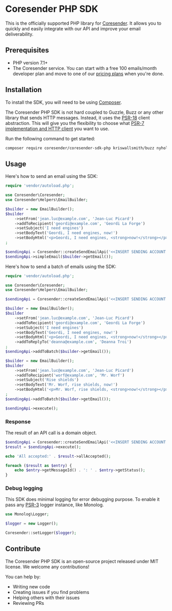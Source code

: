 # Coresender PHP SDK

This is the officially supported PHP library for [Coresender](https://coresender.com). It allows you to quickly and easily integrate with our API and improve your email deliverability.

## Prerequisites

* PHP version 7.1+
* The Coresender service. You can start with a free 100 emails/month developer plan and move to one of our [pricing plans](https://coresender.com/pricing) when you're done.

## Installation

To install the SDK, you will need to be using [Composer](http://getcomposer.org/).

The Coresender PHP SDK is not hard coupled to Guzzle, Buzz or any other library that sends
HTTP messages. Instead, it uses the [PSR-18](https://www.php-fig.org/psr/psr-18/) client abstraction.
This will give you the flexibility to choose what
[PSR-7 implementation and HTTP client](https://packagist.org/providers/php-http/client-implementation)
you want to use. 

Run the following command to get started: 

```bash
composer require coresender/coresender-sdk-php kriswallsmith/buzz nyholm/psr7
```

## Usage

Here's how to send an email using the SDK:

```php
require 'vendor/autoload.php';

use Coresender\Coresender;
use Coresender\Helpers\EmailBuilder;

$builder = new EmailBuilder();
$builder
    ->setFrom('jean.luc@example.com', 'Jean-Luc Picard')
    ->addToRecipient('geordi@example.com', 'Geordi La Forge')
    ->setSubject('I need engines')
    ->setBodyText('Geordi, I need engines, now!')
    ->setBodyHtml('<p>Geordi, I need engines, <strong>now!</strong></p>')
;

$sendingApi = Coresender::createSendEmailApi('<<INSERT SENDING ACCOUNT ID>>', '<<INSERT SENDING ACCOUNT API KEY>>');
$sendingApi->simpleEmail($builder->getEmail());
```

Here's how to send a batch of emails using the SDK:

```php
require 'vendor/autoload.php';

use Coresender\Coresender;
use Coresender\Helpers\EmailBuilder;

$sendingApi = Coresender::createSendEmailApi('<<INSERT SENDING ACCOUNT ID>>', '<<INSERT SENDING ACCOUNT API KEY>>');

$builder = new EmailBuilder();
$builder
    ->setFrom('jean.luc@example.com', 'Jean-Luc Picard')
    ->addToRecipient('geordi@example.com', 'Geordi La Forge')
    ->setSubject('I need engines')
    ->setBodyText('Geordi, I need engines, now!')
    ->setBodyHtml('<p>Geordi, I need engines, <strong>now!</strong></p>')
    ->addToReplyTo('deanna@example.com', 'Deanna Troi')
;
$sendingApi->addToBatch($builder->getEmail());

$builder = new EmailBuilder();
$builder
    ->setFrom('jean.luc@example.com', 'Jean-Luc Picard')
    ->addToRecipient('worf@example.com', 'Mr. Worf')
    ->setSubject('Rise shields')
    ->setBodyText('Mr. Worf, rise shields, now!')
    ->setBodyHtml('<p>Mr. Worf, rise shields, <strong>now!</strong></p>')
;
$sendingApi->addToBatch($builder->getEmail());

$sendingApi->execute();
```

### Response

The result of an API call is a domain object.

```php
$sendingApi = Coresender::createSendEmailApi('<<INSERT SENDING ACCOUNT ID>>', '<<INSERT SENDING ACCOUNT API KEY>>');
$result = $sendingApi->execute();

echo 'All accepted:' . $result->allAccepted();

foreach ($result as $entry) {
    echo $entry->getMessageId() . ': ' . $entry->getStatus();
}
```

### Debug logging

This SDK does minimal logging for error debugging purpose. To enable it pass any [PSR-3](https://www.php-fig.org/psr/psr-3/) logger instance, like Monolog.
```php
use Monolog\Logger;

$logger = new Logger();

Coresender::setLogger($logger);
```

## Contribute

The Coresender PHP SDK is an open-source project released under MIT license. We welcome any contributions!

You can help by:
* Writing new code
* Creating issues if you find problems
* Helping others with their issues
* Reviewing PRs

